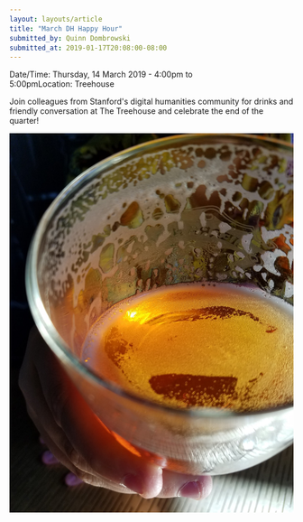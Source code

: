 ```yaml
---
layout: layouts/article
title: "March DH Happy Hour"
submitted_by: Quinn Dombrowski
submitted_at: 2019-01-17T20:08:00-08:00
---
```



Date/Time: Thursday, 14 March 2019 - 4:00pm to 5:00pmLocation: Treehouse

Join colleagues from Stanford's digital humanities community for drinks and friendly conversation at The Treehouse and celebrate the end of the quarter!




![](/post-images/33946634044_d39edaf203_k.jpg)



